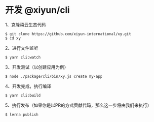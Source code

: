 # 开发 @xiyun/cli

1、克隆禧云生态代码

```shell
$ git clone https://github.com/xiyun-international/xy.git
$ cd xy
```

2、进行文件监听

```shell
$ yarn cli:watch
```

3、开发测试（以创建应用为例）

```shell
$ node ./package/cli/bin/xy.js create my-app
```

4、开发完成，执行编译

```shell
$ yarn cli:build
```

5、执行发布（如果你是以PR的方式贡献代码，那么这一步将由我们来执行）

```shell
$ lerna publish
```
